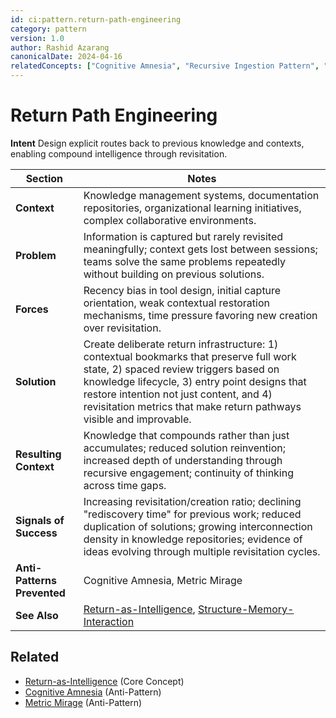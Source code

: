 ```yaml
---
id: ci:pattern.return-path-engineering
category: pattern
version: 1.0
author: Rashid Azarang
canonicalDate: 2024-04-16
relatedConcepts: ["Cognitive Amnesia", "Recursive Ingestion Pattern", "Return-as-Intelligence"]
---
```


<!-- Migration Status: Complete -->

# Return Path Engineering

**Intent** Design explicit routes back to previous knowledge and contexts, enabling compound intelligence through revisitation.

| Section | Notes |
|---------|-------|
| **Context** | Knowledge management systems, documentation repositories, organizational learning initiatives, complex collaborative environments. |
| **Problem** | Information is captured but rarely revisited meaningfully; context gets lost between sessions; teams solve the same problems repeatedly without building on previous solutions. |
| **Forces** | Recency bias in tool design, initial capture orientation, weak contextual restoration mechanisms, time pressure favoring new creation over revisitation. |
| **Solution** | Create deliberate return infrastructure: 1) contextual bookmarks that preserve full work state, 2) spaced review triggers based on knowledge lifecycle, 3) entry point designs that restore intention not just content, and 4) revisitation metrics that make return pathways visible and improvable. |
| **Resulting Context** | Knowledge that compounds rather than just accumulates; reduced solution reinvention; increased depth of understanding through recursive engagement; continuity of thinking across time gaps. |
| **Signals of Success** | Increasing revisitation/creation ratio; declining "rediscovery time" for previous work; reduced duplication of solutions; growing interconnection density in knowledge repositories; evidence of ideas evolving through multiple revisitation cycles. |
| **Anti-Patterns Prevented** | Cognitive Amnesia, Metric Mirage |
| **See Also** | [Return-as-Intelligence](../../core-concepts/return-as-intelligence.md), [Structure-Memory-Interaction](../../core-concepts/structure-memory-interaction.md) |







## Related

- [Return-as-Intelligence](../../core-concepts/return-as-intelligence.md) (Core Concept)
- [Cognitive Amnesia](../anti-patterns/cognitive-amnesia.md) (Anti-Pattern)
- [Metric Mirage](../anti-patterns/metric-mirage.md) (Anti-Pattern)
